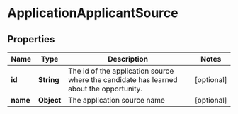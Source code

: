 

# ApplicationApplicantSource


## Properties

| Name | Type | Description | Notes |
|------------ | ------------- | ------------- | -------------|
|**id** | **String** | The id of the application source where the candidate has learned about the opportunity. |  [optional] |
|**name** | **Object** | The application source name |  [optional] |



